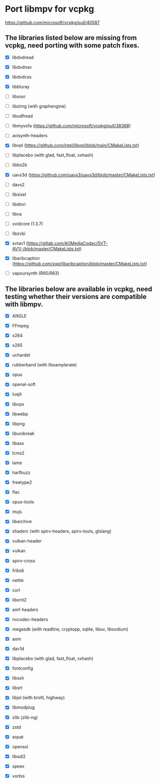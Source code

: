 # Port libmpv for vcpkg

https://github.com/microsoft/vcpkg/pull/40587

## The libraries listed below are missing from vcpkg, need porting with some patch fixes.

 - [x] libdvdread
 - [x] libdvdnav
 - [x] libdvdcss
 - [x] libbluray
 - [ ] libsoxr
 - [ ] libzimg (with graphengine)
 - [ ] libudfread
 - [ ] libmysofa (https://github.com/microsoft/vcpkg/pull/38368)
 - [ ] avisynth-headers
 - [x] libvpl (https://github.com/intel/libvpl/blob/main/CMakeLists.txt)
 - [ ] libplacebo (with glad, fast_float, xxhash)
 - [ ] libbs2b
 - [x] uavs3d (https://github.com/uavs3/uavs3d/blob/master/CMakeLists.txt)
 - [ ] davs2
 - [ ] libsixel
 - [ ] libdovi
 - [ ] libva
 - [ ] xvidcore (1.3.7)
 - [ ] libzvbi
 - [x] svtav1 (https://gitlab.com/AOMediaCodec/SVT-AV1/-/blob/master/CMakeLists.txt)
 - [x] libaribcaption (https://github.com/xqq/libaribcaption/blob/master/CMakeLists.txt)
 - [ ] vapoursynth (R65/R63)


## The libraries below are available in vcpkg, need testing whether their versions are compatible with libmpv.

 - [x] ANGLE
 - [x] FFmpeg
 - [x] x264
 - [x] x265
 - [x] uchardet
 - [x] rubberband (with libsamplerate)
 - [x] opus
 - [x] openal-soft
 - [x] luajit
 - [x] libvpx
 - [x] libwebp
 - [x] libpng
 - [x] libunibreak
 - [x] libass
 - [x] lcms2
 - [x] lame
 - [x] harfbuzz
 - [x] freetype2
 - [x] flac
 - [x] opus-tools
 - [x] mujs
 - [x] libarchive
 - [x] shaderc (with spirv-headers, spirv-tools, glslang)
 - [x] vulkan-header
 - [x] vulkan
 - [x] spirv-cross
 - [x] fribidi
 - [x] nettle
 - [x] curl
 - [x] libxml2
 - [x] amf-headers
 - [x] nvcodec-headers
 - [x] megasdk (with readline, cryptopp, sqlite, libuv, libsodium)
 - [x] aom
 - [x] dav1d
 - [x] libplacebo (with glad, fast_float, xxhash)
 - [x] fontconfig
 - [x] libssh
 - [x] libsrt
 - [x] libjxl (with brotli, highway)
 - [x] libmodplug
 - [x] zlib (zlib-ng)
 - [x] zstd
 - [x] expat
 - [x] openssl
 - [x] libsdl2
 - [x] speex
 - [x] vorbis

